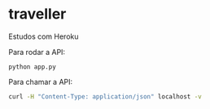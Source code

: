 # traveller
Estudos com Heroku


Para rodar a API:

`python app.py`

Para chamar a API:

```bash
curl -H "Content-Type: application/json" localhost -v
```
